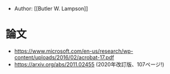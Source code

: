 - Author: [[Butler W. Lampson]]
# 論文
- https://www.microsoft.com/en-us/research/wp-content/uploads/2016/02/acrobat-17.pdf
- https://arxiv.org/abs/2011.02455 (2020年改訂版、107ページ!)